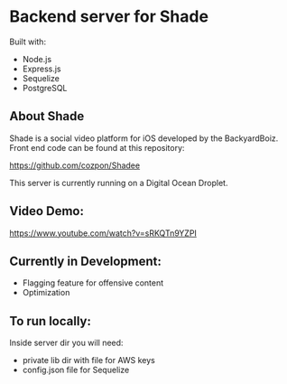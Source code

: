 # Backend server for Shade

Built with:

- Node.js
- Express.js
- Sequelize
- PostgreSQL

## About Shade

Shade is a social video platform for iOS developed by the BackyardBoiz.
<br />
Front end code can be found at this repository:

https://github.com/cozpon/Shadee

This server is currently running on a Digital Ocean Droplet.

## Video Demo:

https://www.youtube.com/watch?v=sRKQTn9YZPI

## Currently in Development:

- Flagging feature for offensive content
- Optimization

## To run locally:

Inside server dir you will need:

- private lib dir with file for AWS keys
- config.json file for Sequelize
